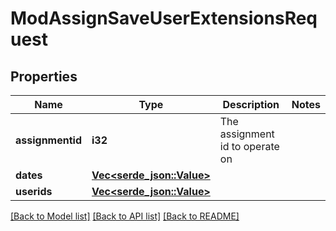 # ModAssignSaveUserExtensionsRequest

## Properties

Name | Type | Description | Notes
------------ | ------------- | ------------- | -------------
**assignmentid** | **i32** | The assignment id to operate on | 
**dates** | [**Vec<serde_json::Value>**](serde_json::Value.md) |  | 
**userids** | [**Vec<serde_json::Value>**](serde_json::Value.md) |  | 

[[Back to Model list]](../README.md#documentation-for-models) [[Back to API list]](../README.md#documentation-for-api-endpoints) [[Back to README]](../README.md)


